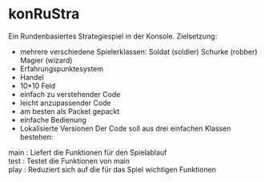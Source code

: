 konRuStra
=========

Ein Rundenbasiertes Strategiespiel in der Konsole.
Zielsetzung:
* mehrere verschiedene Spielerklassen: Soldat (soldier) Schurke (robber) Magier (wizard)
* Erfahrungspunktesystem
* Handel
* 10*10 Feld
* einfach zu verstehender Code
* leicht anzupassender Code
* am besten als Packet gepackt
* einfache Bedienung
* Lokalisierte Versionen
Der Code soll aus drei einfachen Klassen bestehen:

main : Liefert die Funktionen für den Spielablauf <br>
test : Testet die Funktionen von main <br>
play : Reduziert sich auf die für das Spiel wichtigen Funktionen <br>



